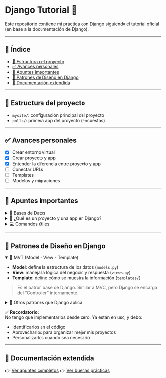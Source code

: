 # Django Tutorial 🚀

Este repositorio contiene mi práctica con Django siguiendo el tutorial oficial (en base a la documentación de Django).

---

## 📒 Índice

- [📌 Estructura del proyecto](#estructura-del-proyecto)
- [✅ Avances personales](#avances-personales)
- [🧠 Apuntes importantes](#apuntes-importantes)
- [🧩 Patrones de Diseño en Django](#patrones-de-diseño-en-django)
- [📂 Documentación extendida](#documentación-extendida)

---

## 📌 Estructura del proyecto

- `mysite/`: configuración principal del proyecto
- `polls/`: primera app del proyecto (encuestas)

---

## ✅ Avances personales

- [x] Crear entorno virtual
- [x] Crear proyecto y app
- [x] Entender la diferencia entre proyecto y app
- [ ] Conectar URLs
- [ ] Templates
- [ ] Modelos y migraciones

---

## 🧠 Apuntes importantes

<details>
<summary>📂 Bases de Datos</summary>

- Django puede trabajar con varias bases de datos. Al usar estas bases, también estamos aplicando el concepto de polimorfismo (POO).
- Bases soportadas: PostgreSQL, MariaDB, MySQL, Oracle y SQLite (esta última viene por defecto).
</details>

<details>
<summary>📌 ¿Qué es un proyecto y una app en Django?</summary>

- **Proyecto**: contenedor de configuración general.
- **App**: funcionalidad específica (como un módulo reutilizable).
</details>

<details>
<summary>💻 Comandos útiles</summary>

### Activar entorno virtual

```bash
source venv/Scripts/activate  # en Git Bash
```

### Crear una nueva app en Django

```bash
python manage.py startapp polls  # polls puede ser cualquier nombre
```

### Comando de Migraciones

```bash
python manage.py migrate  # Ejecuta migraciones para apps en INSTALLED_APPS
```

</details>

---

## 🧩 Patrones de Diseño en Django

<details open>
<summary>📐 MVT (Model - View - Template)</summary>

- **Model**: define la estructura de los datos (`models.py`)
- **View**: maneja la lógica del negocio y respuesta (`views.py`)
- **Template**: define cómo se muestra la información (`templates/`)

> Es el patrón base de Django. Similar a MVC, pero Django se encarga del “Controller” internamente.

</details>

<details>
<summary>🔧 Otros patrones que Django aplica</summary>

| Patrón              | Descripción breve                                       | Ejemplo en Django                        |
| ------------------- | ------------------------------------------------------- | ---------------------------------------- |
| **Singleton**       | Solo se instancia una vez.                              | `settings.py` (configuración global)     |
| **Factory**         | Crea objetos según lógica definida.                     | Creación de vistas, formularios, modelos |
| **Template Method** | Clase base con pasos personalizables.                   | `Class-based views` (`ListView`, etc.)   |
| **Observer**        | Reacciona automáticamente a eventos.                    | `signals.py` (`post_save`, `pre_delete`) |
| **Decorator**       | Añade comportamiento sin modificar la función original. | `@login_required`, `@csrf_exempt`        |

</details>

✅ **Recordatorio:**  
No tengo que implementarlos desde cero. Ya están en uso, y debo:

- Identificarlos en el código
- Aprovecharlos para organizar mejor mis proyectos
- Personalizarlos cuando sea necesario

---

## 📂 Documentación extendida

👉 [Ver apuntes completos](docs/apuntes.md)
👉 [Ver buenas prácticas](docs/buenas-practicas.md)
